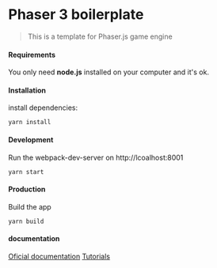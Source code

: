 # Phaser 3 boilerplate
> This is a template for Phaser.js game engine

#### Requirements
You only need **node.js** installed on your computer and it's ok.

#### Installation
install dependencies:
```
yarn install
```

#### Development
Run the webpack-dev-server on http://lcoalhost:8001
```
yarn start
```

#### Production
Build the app
```
yarn build
```

#### documentation
[Oficial documentation](https://photonstorm.github.io/phaser3-docs/index.html)
[Tutorials](https://phasergames.com/)